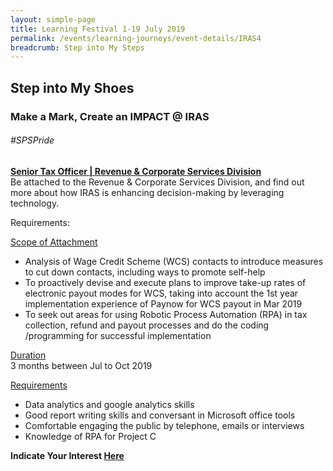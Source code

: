 ```yaml
---
layout: simple-page
title: Learning Festival 1-19 July 2019
permalink: /events/learning-journeys/event-details/IRAS4
breadcrumb: Step into My Steps
---
```


## Step into My Shoes 
### Make a Mark, Create an IMPACT @ IRAS 

###### _#SPSPride_

<u><b>Senior Tax Officer | Revenue & Corporate Services Division</b></u><br>
Be attached to the Revenue & Corporate Services Division, and find out more about how IRAS is enhancing decision-making by leveraging technology.

Requirements:

<u>Scope of Attachment</u><br>
 * Analysis of Wage Credit Scheme (WCS) contacts to introduce measures to cut down contacts, including ways to promote self-help
 * To proactively devise and execute plans to improve take-up rates of electronic payout modes for WCS, taking into account the 1st year implementation experience of Paynow for WCS payout in Mar 2019
 * To seek out areas for using Robotic Process Automation (RPA) in tax collection, refund and payout processes and do the coding /programming for successful implementation

<u>Duration</u><br>
3 months between Jul to Oct 2019

<u>Requirements</u><br>
 * Data analytics and google analytics skills
 * Good report writing skills and conversant in Microsoft office tools
 * Comfortable engaging the public by telephone, emails or interviews
 * Knowledge of RPA for Project C

**Indicate Your Interest [Here](https://www.eventbrite.sg/e/step-into-my-shoes-iras-short-term-attachment-opportunity-with-the-revenue-corporate-services-registration-62030418652)**
